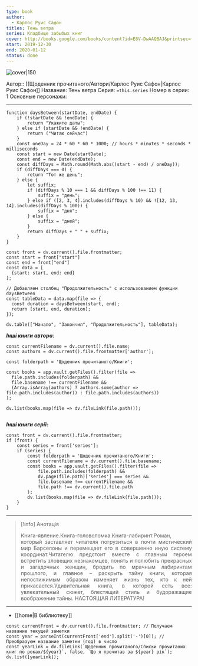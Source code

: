 ```yaml
---
type: book
author:
  - Карлос Руис Сафон
titles: Тень ветра
series: Кладбище забыбых книг
cover: http://books.google.com/books/content?id=E8V-DwAAQBAJ&printsec=frontcover&img=1&zoom=1&edge=curl&source=gbs_api
start: 2019-12-30
end: 2020-01-12
status: done
---
```

![cover|150](Карлос%20Руис%20Сафон%20-%20Тень%20ветра.jpg)

Автор:: [[Щоденник прочитаного/Автори/Карлос Руис Сафон|Карлос Руис Сафон]]
Название: Тень ветра
Серия:  `=this.series`
Номер в серии:  1
Основные персонажи:

---
```dataviewjs
function daysBetween(startDate, endDate) {
	if (!startDate && !endDate) { 
		return "Укажите даты"; 
	} else if (startDate && !endDate) {
		return ("Читаю сейчас")
	}
	const oneDay = 24 * 60 * 60 * 1000; // hours * minutes * seconds * milliseconds
	const start = new Date(startDate);
	const end = new Date(endDate);
	const diffDays = Math.round(Math.abs((start - end) / oneDay));
	if (diffDays === 0) {
		return "Тот же день";   
	} else {
		let suffix;     
	    if (diffDays % 10 === 1 && diffDays % 100 !== 11) {
		    suffix = "день";     
	    } else if ([2, 3, 4].includes(diffDays % 10) && ![12, 13, 14].includes(diffDays % 100)) {
			suffix = "дня";     
		} else {       
			suffix = "дней";     
		}          
		return diffDays + " " + suffix;   
	} 
}  

const front = dv.current().file.frontmatter;
const start = front["start"]
const end = front["end"]
const data = [
  {start: start, end: end}
];

// Добавляем столбец "Продолжительность" с использованием функции daysBetween
const tableData = data.map(file => {
  const duration = daysBetween(start, end);
  return [start, end, duration];
});

dv.table(["Начало", "Закончил", "Продолжительность"], tableData);
```
***Інші книги автора***:
```dataviewjs
const currentFilename = dv.current().file.name;
const authors = dv.current().file.frontmatter['author'];

const folderpath = 'Щоденник прочитаного/Книги';

const books = app.vault.getFiles().filter(file =>
  file.path.includes(folderpath) &&
  file.basename !== currentFilename &&
  (Array.isArray(authors) ? authors.some(author => file.path.includes(author)) : file.path.includes(authors))
);

dv.list(books.map(file => dv.fileLink(file.path)));


```
***Інші книги серії:***
```dataviewjs
const front = dv.current().file.frontmatter;
if (front) {
	const series = front['series'];
	if (series) {
		const folderpath = 'Щоденник прочитаного/Книги';
		const currentFilename = dv.current().file.basename;
		const books = app.vault.getFiles().filter(file =>  
			file.path.includes(folderpath) && 
			dv.page(file.path)['series'] === series && 
			file.basename !== currentFilename &&
			file.path !== dv.current().file.path 
		);
		dv.list(books.map(file => dv.fileLink(file.path)));
	}
}

```

---
>[!info] Анотація
><p align="justify">Книга-явление.Книга-головоломка.Книга-лабиринт.Роман, который заставляет читателя погрузиться в почти мистический мир Барселоны и перемещает его в совершенно иную систему координат.Читателю предстоит вместе с главным героем встретить зловещих незнакомцев, понять и полюбить прекрасных и загадочных женщин, бродить по мрачным лабиринтам прошлого, и главное – раскрыть тайну книги, которая непостижимым образом изменяет жизнь тех, кто к ней прикасается.Удивительная книга, в которой есть все: увлекательный сюжет, блестящий стиль и будоражащие воображение тайны. НАСТОЯЩАЯ ЛИТЕРАТУРА!</p>

___
- [[home|В библиотеку]]
```dataviewjs
const currentFront = dv.current().file.frontmatter; // Получаем название текущей заметки
const year = parseInt(currentFront['end'].split('-')[0]); // Преобразуем название заметки (год) в число
const yearLink = dv.fileLink(`Щоденник прочитаного/Списки прочитаних книг по роках/${year}`, false, `Що я прочитав за ${year} рік`);
dv.list([yearLink]);
```